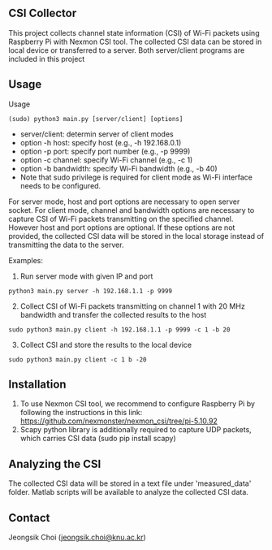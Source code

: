 ## CSI Collector

This project collects channel state information (CSI) of Wi-Fi packets using Raspberry Pi with Nexmon CSI tool.
The collected CSI data can be stored in local device or transferred to a server. 
Both server/client programs are included in this project

## Usage

Usage

    (sudo) python3 main.py [server/client] [options]

* server/client: determin server of client modes
* option -h host: specify host (e.g., -h 192.168.0.1)
* option -p port: specify port number (e.g., -p 9999)
* option -c channel: specify Wi-Fi channel (e.g., -c 1)
* option -b bandwidth: specify Wi-Fi bandwidth (e.g., -b 40)
* Note that sudo privilege is required for client mode as Wi-Fi interface needs to be configured.


For server mode, host and port options are necessary to open server socket. For client mode, channel and bandwidth options are necessary to capture CSI of Wi-Fi packets transmitting on the specified channel. 
However host and port options are optional. If these options are not provided, the collected CSI data will be stored in the local storage instead of transmitting the data to the server.


Examples:

1. Run server mode with given IP and port
```
python3 main.py server -h 192.168.1.1 -p 9999
```

2. Collect CSI of Wi-Fi packets transmitting on channel 1 with 20 MHz bandwidth and transfer the collected results to the host
```
sudo python3 main.py client -h 192.168.1.1 -p 9999 -c 1 -b 20
```

3. Collect CSI and store the results to the local device
```
sudo python3 main.py client -c 1 b -20
```


## Installation
1. To use Nexmon CSI tool, we recommend to configure Raspberry Pi by following the instructions in this link: https://github.com/nexmonster/nexmon_csi/tree/pi-5.10.92  
2. Scapy python library is additionally required to capture UDP packets, which carries CSI data (sudo pip install scapy)


## Analyzing the CSI

The collected CSI data will be stored in a text file under 'measured_data' folder.
Matlab scripts will be available to analyze the collected CSI data.


## Contact 
Jeongsik Choi (jeongsik.choi@knu.ac.kr)
